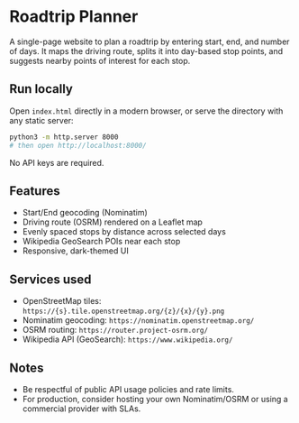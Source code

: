 # Roadtrip Planner

A single-page website to plan a roadtrip by entering start, end, and number of days. It maps the driving route, splits it into day-based stop points, and suggests nearby points of interest for each stop.

## Run locally

Open `index.html` directly in a modern browser, or serve the directory with any static server:

```bash
python3 -m http.server 8000
# then open http://localhost:8000/
```

No API keys are required.

## Features

- Start/End geocoding (Nominatim)
- Driving route (OSRM) rendered on a Leaflet map
- Evenly spaced stops by distance across selected days
- Wikipedia GeoSearch POIs near each stop
- Responsive, dark-themed UI

## Services used

- OpenStreetMap tiles: `https://{s}.tile.openstreetmap.org/{z}/{x}/{y}.png`
- Nominatim geocoding: `https://nominatim.openstreetmap.org/`
- OSRM routing: `https://router.project-osrm.org/`
- Wikipedia API (GeoSearch): `https://www.wikipedia.org/`

## Notes

- Be respectful of public API usage policies and rate limits.
- For production, consider hosting your own Nominatim/OSRM or using a commercial provider with SLAs.